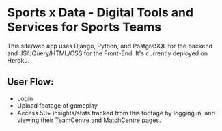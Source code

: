 # Sports x Data - Digital Tools and Services for Sports Teams

This site/web app uses Django, Python, and PostgreSQL for the backend and JS/JQuery/HTML/CSS for the Front-End. It's currently deployed on Heroku. 

## User Flow:

- Login
- Upload footage of gameplay
- Access 50+ insights/stats tracked from this footage by logging in, and viewing their TeamCentre and MatchCentre pages. 

